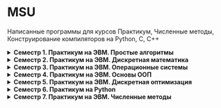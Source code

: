 # MSU

Написанные программы для курсов Практикум, Численные методы, Конструирование компиляторов на Python, C, C++

<details>
    <summary>
        <strong>Семестр 1. Практикум на ЭВМ. Простые алгоритмы</strong>
    </summary>

**Раздел 1. Обработка последовательностей**

- 1-6 Равенство
- 1-13 Минимум 2
- 1-17 Длина

**Раздел 2. Работа с массивами**

- 2-2 Перестановка
- 2-12 Объединение
- 2-13 Арифметика

**Раздел 3. Битовые операции**

- 3-1 Степень
- 3-5 Старшина

**Раздел 4. Сортировки**

- 4-7 Быстрая
- 4-8 Подсчетом

**Раздел 5. Вычислительная геометрия**

- 5-2 Выпуклость многоугольника
- 5-6 Круг

</details>

<details>
    <summary>
        <strong>Семестр 2. Практикум на ЭВМ. Дискретная математика</strong>
    </summary>

**Раздел 1. Алгебра логики**

- 1-7 Оболочка

**Раздел 2. k-значная логика**

- 2-1 Монотонность

**Раздел 3. Автоматы**

- 3-1 Состояния

**Раздел 4. Минимизация ДНФ**

- 4-3 Алгоритм Блейка 2

</details>

</details>

<details>
    <summary>
        <strong>Семестр 3. Практикум на ЭВМ. Операционные системы</strong>
    </summary>

**Раздел 1. Файловый менеджер**

- 1-8 Копирование

**Раздел 2. Менеджер памяти**

- 2-2 Переменный стэк

</details>

<details>
    <summary>
        <strong>Семестр 4. Практикум на ЭВМ. Основы ООП</strong>
    </summary>

**Раздел 1. Контейнер**

- 1-7 Ассоциативная таблица

</details>

<details>
    <summary>
        <strong>Семестр 5. Практикум на ЭВМ. Дискретная оптимизация</strong>
    </summary>

- 27 Нахождение кратчайшего пути

</details>

<details>
    <summary>
        <strong>Семестр 6. Практикум на Python</strong>
    </summary>

**Семинары**

- seminar01
- seminar02
- seminar03
- seminar04
- seminar05
- seminar06
- seminar07knn

**Соревнование на Kaggle**

- competition

</details>

<details>
    <summary>
        <strong>Семестр 7. Практикум на ЭВМ. Численные методы</strong>
    </summary>

**Раздел 1. Дифференциальные уравнения**

- 1-31 Метод Нюстрема и метод Ньютона

**Раздел 2. Работа с массивами**

- 2-4 Метод Гаусса-Жордана с выбором главного элемента по строке

</details>
